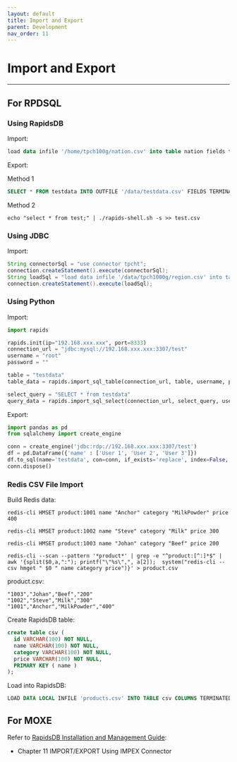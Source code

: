 ```yaml
---
layout: default
title: Import and Export
parent: Development
nav_order: 11
---
```


# Import and Export

---

## For RPDSQL

### Using RapidsDB

Import:

```sql
load data infile '/home/tpch100g/nation.csv' into table nation fields terminated by '|' lines terminated by '|\n';
```

Export:

Method 1

```sql
SELECT * FROM testdata INTO OUTFILE '/data/testdata.csv' FIELDS TERMINATED BY ',' OPTIONALLY ENCLOSED BY '"' LINES TERMINATED BY '\n';
```

Method 2

```shell
echo "select * from test;" | ./rapids-shell.sh -s >> test.csv
```

### Using JDBC

Import:

```java
String connectorSql = "use connector tpcht";
connection.createStatement().execute(connectorSql);
String loadSql = "load data infile '/data/tpch1000g/region.csv' into table region fields terminated by '|' lines terminated by '|\n';";
connection.createStatement().execute(loadSql);
```

### Using Python

Import:

```python
import rapids

rapids.init(ip="192.168.xxx.xxx", port=8333)
connection_url = "jdbc:mysql://192.168.xxx.xxx:3307/test"
username = "root"
password = ""

table = "testdata"
table_data = rapids.import_sql_table(connection_url, table, username, password)

select_query = "SELECT * from testdata"
query_data = rapids.import_sql_select(connection_url, select_query, username, password)
```

Export:

```python
import pandas as pd
from sqlalchemy import create_engine

conn = create_engine('jdbc:rdp://192.168.xxx.xxx:3307/test')
df = pd.DataFrame({'name' : ['User 1', 'User 2', 'User 3']})
df.to_sql(name='testdata', con=conn, if_exists='replace', index=False, dtype=dtypedict)
conn.dispose()
```

### Redis CSV File Import

Build Redis data:

```shell
redis-cli HMSET product:1001 name "Anchor" category "MilkPowder" price 400

redis-cli HMSET product:1002 name "Steve" category "Milk" price 300

redis-cli HMSET product:1003 name "Johan" category "Beef" price 200

redis-cli --scan --pattern '*product*' | grep -e "^product:[^:]*$" | awk '{split($0,a,":"); printf("\"%s\",", a[2]);  system("redis-cli --csv hmget " $0 " name category price")}' > product.csv
```

product.csv:

```csv
"1003","Johan","Beef","200"
"1002","Steve","Milk","300"
"1001","Anchor","MilkPowder","400"
```

Create RapidsDB table:

```sql
create table csv (
  id VARCHAR(100) NOT NULL,
  name VARCHAR(100) NOT NULL,
  category VARCHAR(100) NOT NULL,
  price VARCHAR(100) NOT NULL,
  PRIMARY KEY ( name )
);
```

Load into RapidsDB:

```sql
LOAD DATA LOCAL INFILE 'products.csv' INTO TABLE csv COLUMNS TERMINATED BY ',' ENCLOSED BY '"';
```

## For MOXE

Refer to [RapidsDB Installation and Management Guide](../downloads/RapidsDB_Installation_and_Management_Guide_Release_v4.3.3.pdf):

* Chapter 11 IMPORT/EXPORT Using IMPEX Connector
